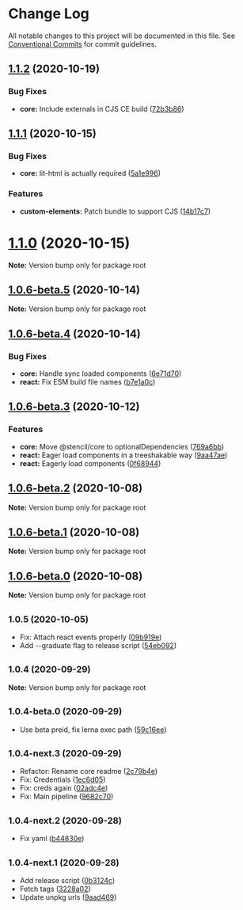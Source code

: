# Change Log

All notable changes to this project will be documented in this file.
See [Conventional Commits](https://conventionalcommits.org) for commit guidelines.

## [1.1.2](https://github.com/unicefnz/unicorn/compare/v1.1.1...v1.1.2) (2020-10-19)


### Bug Fixes

* **core:** Include externals in CJS CE build ([72b3b86](https://github.com/unicefnz/unicorn/commit/72b3b8648c7944793b4445604759f02335b883b6))





## [1.1.1](https://github.com/unicefnz/unicorn/compare/v1.1.0...v1.1.1) (2020-10-15)


### Bug Fixes

* **core:** lit-html is actually required ([5a1e996](https://github.com/unicefnz/unicorn/commit/5a1e996b399e4ee52be20a9c601d24949d3f8232))


### Features

* **custom-elements:** Patch bundle to support CJS ([14b17c7](https://github.com/unicefnz/unicorn/commit/14b17c7300e445455342bdc5518ff58c096f4037))





# [1.1.0](https://github.com/unicefnz/unicorn/compare/v1.0.6-beta.5...v1.1.0) (2020-10-15)

**Note:** Version bump only for package root





## [1.0.6-beta.5](https://github.com/unicef-new-zealand/unicorn/compare/v1.0.6-beta.4...v1.0.6-beta.5) (2020-10-14)

**Note:** Version bump only for package root





## [1.0.6-beta.4](https://github.com/unicef-new-zealand/unicorn/compare/v1.0.6-beta.3...v1.0.6-beta.4) (2020-10-14)


### Bug Fixes

* **core:** Handle sync loaded components ([6e71d70](https://github.com/unicef-new-zealand/unicorn/commit/6e71d709ef2065c3019b833bddc1eefa8a547164))
* **react:** Fix ESM build file names ([b7e1a0c](https://github.com/unicef-new-zealand/unicorn/commit/b7e1a0c7471291462dbbc131f7c5e813f3799c5f))





## [1.0.6-beta.3](https://github.com/unicef-new-zealand/unicorn/compare/v1.0.6-beta.2...v1.0.6-beta.3) (2020-10-12)


### Features

* **core:** Move @stencil/core to optionalDependencies ([769a6bb](https://github.com/unicef-new-zealand/unicorn/commit/769a6bbca339c5926fae3cc28b3a5d3956b43695))
* **react:** Eager load components in a treeshakable way ([9aa47ae](https://github.com/unicef-new-zealand/unicorn/commit/9aa47ae6f93e3fcee0566e26297a68a0d90ac38f))
* **react:** Eagerly load components ([0f68944](https://github.com/unicef-new-zealand/unicorn/commit/0f68944648bfbb6b84cd1cc2e101494fa8e288b1))





## [1.0.6-beta.2](https://github.com/unicef-new-zealand/unicorn/compare/v1.0.6-beta.1...v1.0.6-beta.2) (2020-10-08)

**Note:** Version bump only for package root





## [1.0.6-beta.1](https://github.com/unicef-new-zealand/unicorn/compare/v1.0.6-beta.0...v1.0.6-beta.1) (2020-10-08)

**Note:** Version bump only for package root





## [1.0.6-beta.0](https://github.com/unicef-new-zealand/unicorn/compare/v1.0.5...v1.0.6-beta.0) (2020-10-08)

**Note:** Version bump only for package root





## <small>1.0.5 (2020-10-05)</small>

* Fix: Attach react events properly ([09b919e](https://github.com/unicef-new-zealand/unicorn/commit/09b919e))
* Add --graduate flag to release script ([54eb092](https://github.com/unicef-new-zealand/unicorn/commit/54eb092))





## <small>1.0.4 (2020-09-29)</small>

**Note:** Version bump only for package root





## <small>1.0.4-beta.0 (2020-09-29)</small>

* Use beta preid, fix lerna exec path ([59c16ee](https://github.com/unicef-new-zealand/unicorn/commit/59c16ee))





## <small>1.0.4-next.3 (2020-09-29)</small>

* Refactor: Rename core readme ([2c79b4e](https://github.com/unicef-new-zealand/unicorn/commit/2c79b4e))
* Fix: Credentials ([1ec6d05](https://github.com/unicef-new-zealand/unicorn/commit/1ec6d05))
* Fix: creds again ([02adc4e](https://github.com/unicef-new-zealand/unicorn/commit/02adc4e))
* Fix: Main pipeline ([9682c70](https://github.com/unicef-new-zealand/unicorn/commit/9682c70))





## <small>1.0.4-next.2 (2020-09-28)</small>

* Fix yaml ([b44830e](https://github.com/unicef-new-zealand/unicorn/commit/b44830e))





## <small>1.0.4-next.1 (2020-09-28)</small>

* Add release script ([0b3124c](https://github.com/unicef-new-zealand/unicorn/commit/0b3124c))
* Fetch tags ([3228a02](https://github.com/unicef-new-zealand/unicorn/commit/3228a02))
* Update unpkg urls ([9aad469](https://github.com/unicef-new-zealand/unicorn/commit/9aad469))
